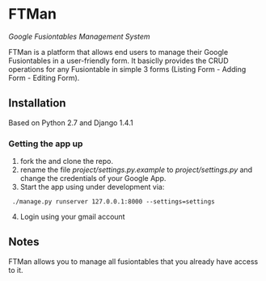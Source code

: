 # FTMan

_Google Fusiontables Management System_

FTMan is a platform that allows end users to manage their Google Fusiontables in a user-friendly form. It basiclly provides the CRUD operations for any Fusiontable in simple 3 forms (Listing Form - Adding Form - Editing Form).

## Installation

Based on Python 2.7 and Django 1.4.1

### Getting the app up

1. fork the and clone the repo.
2. rename the file *project/settings.py.example* to *project/settings.py* and change the credentials of your Google App. 
3. Start the app using under development via:
```
 ./manage.py runserver 127.0.0.1:8000 --settings=settings
```
4. Login using your gmail account

## Notes

FTMan allows you to manage all fusiontables that you already have access to it.
